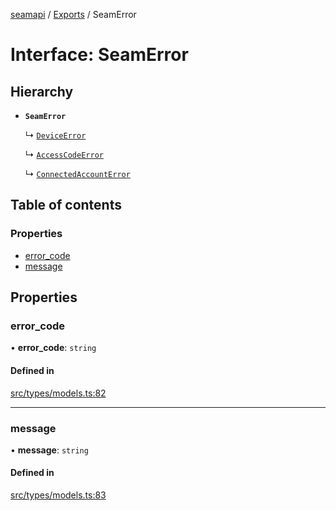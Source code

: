 [seamapi](../README.md) / [Exports](../modules.md) / SeamError

# Interface: SeamError

## Hierarchy

- **`SeamError`**

  ↳ [`DeviceError`](DeviceError.md)

  ↳ [`AccessCodeError`](AccessCodeError.md)

  ↳ [`ConnectedAccountError`](ConnectedAccountError.md)

## Table of contents

### Properties

- [error\_code](SeamError.md#error_code)
- [message](SeamError.md#message)

## Properties

### error\_code

• **error\_code**: `string`

#### Defined in

[src/types/models.ts:82](https://github.com/seamapi/javascript/blob/main/src/types/models.ts#L82)

___

### message

• **message**: `string`

#### Defined in

[src/types/models.ts:83](https://github.com/seamapi/javascript/blob/main/src/types/models.ts#L83)
